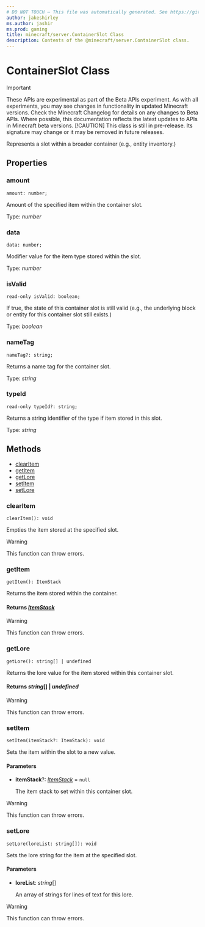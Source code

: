 ```yaml
---
# DO NOT TOUCH — This file was automatically generated. See https://github.com/mojang/minecraftapidocsgenerator to modify descriptions, examples, etc.
author: jakeshirley
ms.author: jashir
ms.prod: gaming
title: minecraft/server.ContainerSlot Class
description: Contents of the @minecraft/server.ContainerSlot class.
---
```

# ContainerSlot Class
>[!IMPORTANT]
>These APIs are experimental as part of the Beta APIs experiment. As with all experiments, you may see changes in functionality in updated Minecraft versions. Check the Minecraft Changelog for details on any changes to Beta APIs. Where possible, this documentation reflects the latest updates to APIs in Minecraft beta versions.
> [!CAUTION]
> This class is still in pre-release.  Its signature may change or it may be removed in future releases.

Represents a slot within a broader container (e.g., entity inventory.)

## Properties

### **amount**
`amount: number;`

Amount of the specified item within the container slot.

Type: *number*

### **data**
`data: number;`

Modifier value for the item type stored within the slot.

Type: *number*

### **isValid**
`read-only isValid: boolean;`

If true, the state of this container slot is still valid (e.g., the underlying block or entity for this container slot still exists.)

Type: *boolean*

### **nameTag**
`nameTag?: string;`

Returns a name tag for the container slot.

Type: *string*

### **typeId**
`read-only typeId?: string;`

Returns a string identifier of the type if item stored in this slot.

Type: *string*

## Methods
- [clearItem](#clearitem)
- [getItem](#getitem)
- [getLore](#getlore)
- [setItem](#setitem)
- [setLore](#setlore)

### **clearItem**
`
clearItem(): void
`

Empties the item stored at the specified slot.

> [!WARNING]
> This function can throw errors.

### **getItem**
`
getItem(): ItemStack
`

Returns the item stored within the container.

#### **Returns** [*ItemStack*](ItemStack.md)

> [!WARNING]
> This function can throw errors.

### **getLore**
`
getLore(): string[] | undefined
`

Returns the lore value for the item stored within this container slot.

#### **Returns** *string*[] | *undefined*

> [!WARNING]
> This function can throw errors.

### **setItem**
`
setItem(itemStack?: ItemStack): void
`

Sets the item within the slot to a new value.

#### **Parameters**
- **itemStack**?: [*ItemStack*](ItemStack.md) = `null`
  
  The item stack to set within this container slot.

> [!WARNING]
> This function can throw errors.

### **setLore**
`
setLore(loreList: string[]): void
`

Sets the lore string for the item at the specified slot.

#### **Parameters**
- **loreList**: *string*[]
  
  An array of strings for lines of text for this lore.

> [!WARNING]
> This function can throw errors.
